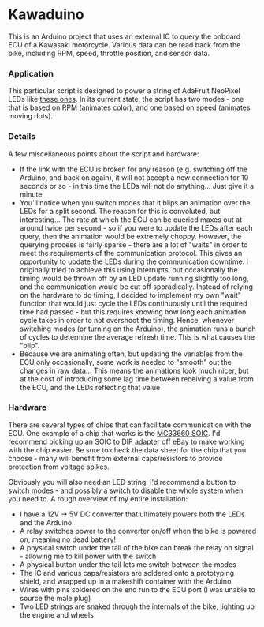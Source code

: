 # Kawaduino #

This is an Arduino project that uses an external IC to query the onboard ECU of a Kawasaki motorcycle. Various data can be read back from the bike, including RPM, speed, throttle position, and sensor data.

### Application

This particular script is designed to power a string of AdaFruit NeoPixel LEDs like [these ones](http://www.adafruit.com/products/1461). In its current state, the script has two modes - one that is based on RPM (animates color), and one based on speed (animates moving dots).

### Details

A few miscellaneous points about the script and hardware:

* If the link with the ECU is broken for any reason (e.g. switching off the Arduino, and back on again), it will not accept a new connection for 10 seconds or so - in this time the LEDs will not do anything... Just give it a minute
* You'll notice when you switch modes that it blips an animation over the LEDs for a split second. The reason for this is convoluted, but interesting... The rate at which the ECU can be queried maxes out at around twice per second - so if you were to update the LEDs after each query, then the animation would be extremely choppy. However, the querying process is fairly sparse - there are a lot of "waits" in order to meet the requirements of the communication protocol. This gives an opportunity to update the LEDs during the communication downtime. I originally tried to achieve this using interrupts, but occasionally the timing would be thrown off by an LED update running slightly too long, and the communication would be cut off sporadically. Instead of relying on the hardware to do timing, I decided to implement my own "wait" function that would just cycle the LEDs continuously until the required time had passed - but this requires knowing how long each animation cycle takes in order to not overshoot the timing. Hence, whenever switching modes (or turning on the Arduino), the animation runs a bunch of cycles to determine the average refresh time. This is what causes the "blip".
* Because we are animating often, but updating the variables from the ECU only occasionally, some work is needed to "smooth" out the changes in raw data... This means the animations look much nicer, but at the cost of introducing some lag time between receiving a value from the ECU, and the LEDs reflecting that value

### Hardware

There are several types of chips that can facilitate communication with the ECU. One example of a chip that works is the [MC33660 SOIC](http://www.digikey.com/product-detail/en/MC33660EFR2/MC33660EFR2CT-ND/5215177). I'd recommend picking up an SOIC to DIP adapter off eBay to make working with the chip easier. Be sure to check the data sheet for the chip that you choose - many will benefit from external caps/resistors to provide protection from voltage spikes.

Obviously you will also need an LED string. I'd recommend a button to switch modes - and possibly a switch to disable the whole system when you need to. A rough overview of my entire installation:

* I have a 12V -> 5V DC converter that ultimately powers both the LEDs and the Arduino
* A relay switches power to the converter on/off when the bike is powered on, meaning no dead battery!
* A physical switch under the tail of the bike can break the relay on signal - allowing me to kill power with the switch
* A physical button under the tail lets me switch between the modes
* The IC and various caps/resistors are soldered onto a prototyping shield, and wrapped up in a makeshift container with the Arduino
* Wires with pins soldered on the end run to the ECU port (I was unable to source the male plug)
* Two LED strings are snaked through the internals of the bike, lighting up the engine and wheels